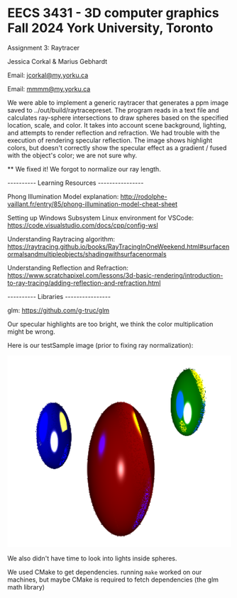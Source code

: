 # EECS 3431 - 3D computer graphics Fall 2024 York University, Toronto
Assignment 3: Raytracer

Jessica Corkal & Marius Gebhardt

Email: jcorkal@my.yorku.ca 

Email: mmmm@my.yorku.ca 

We were able to implement a generic raytracer that generates a ppm image saved to ../out/build/raytracepreset. The program reads in a text file and calculates ray-sphere intersections to draw spheres based on the specified location, scale, and color. It takes into account scene background, lighting, and attempts to render reflection and refraction. We had trouble with the execution of rendering specular reflection. The image shows highlight colors, but doesn't correctly show the specular effect as a gradient / fused with the object's color; we are not sure why.

** We fixed it! We forgot to normalize our ray length. 

---------- Learning Resources ----------------

Phong Illumination Model explanation: http://rodolphe-vaillant.fr/entry/85/phong-illumination-model-cheat-sheet

Setting up Windows Subsystem Linux environment for VSCode: https://code.visualstudio.com/docs/cpp/config-wsl

Understanding Raytracing algorithm: https://raytracing.github.io/books/RayTracingInOneWeekend.html#surfacenormalsandmultipleobjects/shadingwithsurfacenormals

Understanding Reflection and Refraction: https://www.scratchapixel.com/lessons/3d-basic-rendering/introduction-to-ray-tracing/adding-reflection-and-refraction.html 

---------- Libraries ----------------

glm: https://github.com/g-truc/glm

Our specular highlights are too bright, we think the color multiplication might be wrong.

Here is our testSample image (prior to fixing ray normalization):

![raytraced testsamle]({FBD38A9D-3884-4B65-BCF7-16C7C87FBE8D}.png)

We also didn't have time to look into lights inside spheres.

We used CMake to get dependencies. running `make` worked on our machines, but maybe CMake is required to fetch dependencies (the glm math library)

